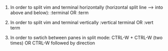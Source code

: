 1. In order to split vim and terminal horizontally (horizontal split line --> into above and below):
:terminal 
OR
:term

2. In order to split vim and terminal vertically
:vertical terminal
OR
:vert term

3. In order to swtich between panes in split mode:
   CTRL-W + CTRL-W (two times)
   OR
   CTRL-W followed by direction
